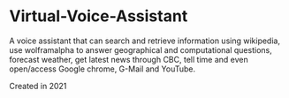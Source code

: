 # Virtual-Voice-Assistant
A voice assistant that can search and retrieve information using wikipedia, use wolframalpha to answer geographical and computational questions, forecast weather, get latest news through CBC, tell time and even open/access Google chrome, G-Mail and YouTube.

Created in 2021 
